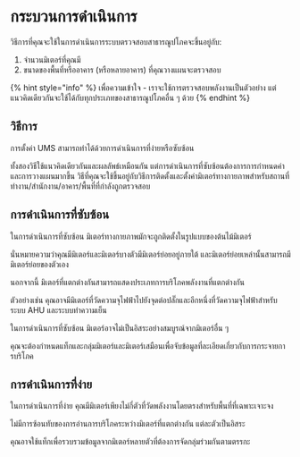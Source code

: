 # กระบวนการดำเนินการ

วิธีการที่คุณจะใช้ในการดำเนินการระบบตรวจสอบสาธารณูปโภคจะขึ้นอยู่กับ:

1. จำนวนมิเตอร์ที่คุณมี
2. ขนาดของพื้นที่หรืออาคาร (หรือหลายอาคาร) ที่คุณวางแผนจะตรวจสอบ



{% hint style="info" %}
เพื่อความเข้าใจ - เราจะใช้การตรวจสอบพลังงานเป็นตัวอย่าง แต่แนวคิดเดียวกันจะใช้ได้กับทุกประเภทของสาธารณูปโภคอื่น ๆ ด้วย
{% endhint %}



## วิธีการ

การตั้งค่า UMS สามารถทำได้ด้วยการดำเนินการที่ง่ายหรือซับซ้อน

ทั้งสองวิธีใช้แนวคิดเดียวกันและผลลัพธ์เหมือนกัน แต่การดำเนินการที่ซับซ้อนต้องการการกำหนดค่าและการวางแผนมากขึ้น วิธีที่คุณจะใช้ขึ้นอยู่กับวิธีการติดตั้งและตั้งค่ามิเตอร์ทางกายภาพสำหรับสถานที่ทำงาน/สำนักงาน/อาคาร/พื้นที่ที่กำลังถูกตรวจสอบ



## การดำเนินการที่ซับซ้อน

ในการดำเนินการที่ซับซ้อน มิเตอร์ทางกายภาพมักจะถูกติดตั้งในรูปแบบของต้นไม้มิเตอร์

นั่นหมายความว่าคุณมีมิเตอร์และมิเตอร์บางตัวมีมิเตอร์ย่อยอยู่ภายใต้ และมิเตอร์ย่อยเหล่านั้นสามารถมีมิเตอร์ย่อยของตัวเอง

นอกจากนี้ มิเตอร์ที่แตกต่างกันสามารถแสดงประเภทการบริโภคพลังงานที่แตกต่างกัน

ตัวอย่างเช่น คุณอาจมีมิเตอร์ที่วัดความจุไฟฟ้าไปยังจุดต่อปลั๊กและอีกหนึ่งที่วัดความจุไฟฟ้าสำหรับระบบ AHU และระบบทำความเย็น

ในการดำเนินการที่ซับซ้อน มิเตอร์อาจไม่เป็นอิสระอย่างสมบูรณ์จากมิเตอร์อื่น ๆ

คุณจะต้องกำหนดแท็กและกลุ่มมิเตอร์และมิเตอร์เสมือนเพื่อจับข้อมูลที่ละเอียดเกี่ยวกับการกระจายการบริโภค



## การดำเนินการที่ง่าย

ในการดำเนินการที่ง่าย คุณมีมิเตอร์เพียงไม่กี่ตัวที่วัดพลังงานโดยตรงสำหรับพื้นที่ที่เฉพาะเจาะจง

ไม่มีการซ้อนทับของการอ่านการบริโภคระหว่างมิเตอร์ที่แตกต่างกัน แต่ละตัวเป็นอิสระ

คุณอาจใช้แท็กเพื่อรวบรวมข้อมูลจากมิเตอร์หลายตัวที่ต้องการจัดกลุ่มร่วมกันตามตรรกะ